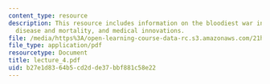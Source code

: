 ```yaml
---
content_type: resource
description: This resource includes information on the bloodiest war in American history,
  disease and mortality, and medical innovations.
file: /media/https%3A/open-learning-course-data-rc.s3.amazonaws.com/21h-116j-the-civil-war-and-reconstruction-fall-2005/b27e1d8364b5cd2dde37bbf881c58e22_lecture_4.pdf
file_type: application/pdf
resourcetype: Document
title: lecture_4.pdf
uid: b27e1d83-64b5-cd2d-de37-bbf881c58e22
---
```

